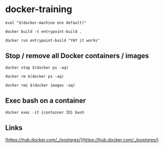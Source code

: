 # docker-training

`eval "$(docker-machine env default)"`

`docker build -t entrypoint-build .`

`docker run entrypoint-build "YAY it works"`

## Stop / remove all Docker containers / images

`docker stop $(docker ps -aq)`

`docker rm $(docker ps -aq)`

`docker rmi $(docker images -aq)`

## Exec bash on a container

`docker exec -it {container ID} bash`

## Links

[https://hub.docker.com/_/postgres/](https://hub.docker.com/_/postgres/)

